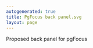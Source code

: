 ```yaml
---
autogenerated: true
title: PgFocus back panel.svg
layout: page
---
```


Proposed back panel for pgFocus
